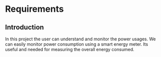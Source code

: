 # Requirements
## Introduction
In this project the user can understand and monitor the power usages. We can easily monitor power consumption using a smart energy meter. Its useful and needed for measuring the overall energy consumed.


